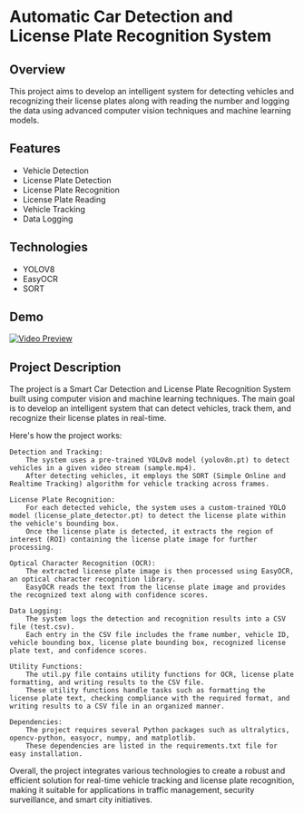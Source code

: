 
# Automatic Car Detection and License Plate Recognition System

## Overview

This project aims to develop an intelligent system for detecting vehicles and recognizing their license plates along with reading the number and logging the data using advanced computer vision techniques and machine learning models.

## Features

- Vehicle Detection
- License Plate Detection
- License Plate Recognition
- License Plate Reading
- Vehicle Tracking
- Data Logging

## Technologies

- YOLOV8
- EasyOCR
- SORT

## Demo

[![Video Preview](path_to_thumbnail_or_gif)](https://drive.google.com/file/d/1JbwLyqpFCXmftaJY1oap8Sa6KfjoWJta/view?usp=sharing)

## Project Description

The project is a Smart Car Detection and License Plate Recognition System built using computer vision and machine learning techniques. The main goal is to develop an intelligent system that can detect vehicles, track them, and recognize their license plates in real-time.

Here's how the project works:

    Detection and Tracking:
        The system uses a pre-trained YOLOv8 model (yolov8n.pt) to detect vehicles in a given video stream (sample.mp4).
        After detecting vehicles, it employs the SORT (Simple Online and Realtime Tracking) algorithm for vehicle tracking across frames.

    License Plate Recognition:
        For each detected vehicle, the system uses a custom-trained YOLO model (license_plate_detector.pt) to detect the license plate within the vehicle's bounding box.
        Once the license plate is detected, it extracts the region of interest (ROI) containing the license plate image for further processing.

    Optical Character Recognition (OCR):
        The extracted license plate image is then processed using EasyOCR, an optical character recognition library.
        EasyOCR reads the text from the license plate image and provides the recognized text along with confidence scores.

    Data Logging:
        The system logs the detection and recognition results into a CSV file (test.csv).
        Each entry in the CSV file includes the frame number, vehicle ID, vehicle bounding box, license plate bounding box, recognized license plate text, and confidence scores.

    Utility Functions:
        The util.py file contains utility functions for OCR, license plate formatting, and writing results to the CSV file.
        These utility functions handle tasks such as formatting the license plate text, checking compliance with the required format, and writing results to a CSV file in an organized manner.

    Dependencies:
        The project requires several Python packages such as ultralytics, opencv-python, easyocr, numpy, and matplotlib.
        These dependencies are listed in the requirements.txt file for easy installation.

Overall, the project integrates various technologies to create a robust and efficient solution for real-time vehicle tracking and license plate recognition, making it suitable for applications in traffic management, security surveillance, and smart city initiatives.
